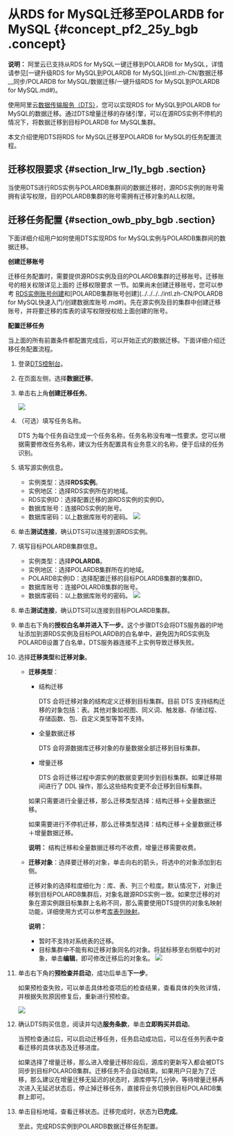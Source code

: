 # 从RDS for MySQL迁移至POLARDB for MySQL {#concept_pf2_25y_bgb .concept}

**说明：** 阿里云已支持从RDS for MySQL一键迁移到POLARDB for MySQL，详情请参见[一键升级RDS for MySQL到POLARDB for MySQL](intl.zh-CN/数据迁移__同步/POLARDB for MySQL/数据迁移/一键升级RDS for MySQL到POLARDB for MySQL.md#)。

使用阿里云[数据传输服务（DTS）](https://www.alibabacloud.com/help/zh/doc-detail/26592.htm)，您可以实现RDS for MySQL到POLARDB for MySQL的数据迁移。通过DTS增量迁移的存储引擎，可以在源RDS实例不停机的情况下，将数据迁移到目标POLARDB for MySQL集群。

本文介绍使用DTS将RDS for MySQL迁移至POLARDB for MySQL的任务配置流程。

## 迁移权限要求 {#section_lrw_l1y_bgb .section}

当使用DTS进行RDS实例与POLARDB集群间的数据迁移时，源RDS实例的账号需拥有读写权限，目的POLARDB集群的账号需拥有迁移对象的ALL权限。

## 迁移任务配置 {#section_owb_pby_bgb .section}

下面详细介绍用户如何使用DTS实现RDS for MySQL实例与POLARDB集群间的数据迁移。

**创建迁移账号** 

迁移任务配置时，需要提供源RDS实例及目的POLARDB集群的迁移账号。迁移账号的相关权限详见上面的 迁移权限要求 一节。如果尚未创建迁移账号，您可以参考 [RDS实例账号创建](https://www.alibabacloud.com/help/zh/doc-detail/26186.htm)和[POLARDB集群账号创建](../../../../intl.zh-CN/POLARDB for MySQL快速入门/创建数据库账号.md#)。先在源实例及目的集群中创建迁移账号，并将要迁移的库表的读写权限授权给上面创建的账号。

**配置迁移任务** 

当上面的所有前置条件都配置完成后，可以开始正式的数据迁移。下面详细介绍迁移任务配置流程。

1.  登录[DTS控制台](https://dts.console.aliyun.com/)。
2.  在页面左侧，选择**数据迁移**。
3.  单击右上角**创建迁移任务**。

    ![](http://static-aliyun-doc.oss-cn-hangzhou.aliyuncs.com/assets/img/79403/156636860936105_zh-CN.png)

4.  （可选）填写任务名称。

    DTS 为每个任务自动生成一个任务名称，任务名称没有唯一性要求。您可以根据需要修改任务名称，建议为任务配置具有业务意义的名称，便于后续的任务识别。

5.  填写源实例信息。

    -   实例类型：选择**RDS实例**。
    -   实例地区：选择RDS实例所在的地域。
    -   RDS实例ID：选择配置迁移的源RDS实例的实例ID。
    -   数据库账号：连接RDS实例的账号。
    -   数据库密码：以上数据库账号的密码。
    ![](http://static-aliyun-doc.oss-cn-hangzhou.aliyuncs.com/assets/img/79403/156636861034082_zh-CN.png)

6.  单击**测试连接**，确认DTS可以连接到源RDS实例。
7.  填写目标POLARDB集群信息。

    -   实例类型：选择**POLARDB**。
    -   实例地区：选择POLARDB集群所在的地域。
    -   POLARDB实例ID：选择配置迁移的目标POLARDB集群的集群ID。
    -   数据库账号：连接POLARDB集群的账号。
    -   数据库密码：以上数据库账号的密码。
    ![](http://static-aliyun-doc.oss-cn-hangzhou.aliyuncs.com/assets/img/79403/156636861034083_zh-CN.png)

8.  单击**测试连接**，确认DTS可以连接到目标POLARDB集群。
9.  单击右下角的**授权白名单并进入下一步**。这个步骤DTS会将DTS服务器的IP地址添加到源RDS实例及目标POLARDB的白名单中，避免因为RDS实例及POLARDB设置了白名单，DTS服务器连接不上实例导致迁移失败。
10. 选择**迁移类型**和**迁移对象**。

    -   **迁移类型**：

        -   结构迁移

            DTS 会将迁移对象的结构定义迁移到目标集群。目前 DTS 支持结构迁移的对象包括：表。其他对象如视图、同义词、触发器、存储过程、存储函数、包、自定义类型等暂不支持。

        -   全量数据迁移

            DTS 会将源数据库迁移对象的存量数据全部迁移到目标集群。

        -   增量迁移

            DTS 会将迁移过程中源实例的数据变更同步到目标集群。如果迁移期间进行了 DDL 操作，那么这些结构变更不会迁移到目标集群。

        如果只需要进行全量迁移，那么迁移类型选择：结构迁移＋全量数据迁移。

        如果需要进行不停机迁移，那么迁移类型选择：结构迁移＋全量数据迁移＋增量数据迁移。

        **说明：** 结构迁移和全量数据迁移均不收费，增量迁移需要收费。

    -   **迁移对象**：选择要迁移的对象，单击向右的箭头，将选中的对象添加到右侧。

        迁移对象的选择粒度细化为：库、表、列三个粒度。默认情况下，对象迁移到目标POLARDB集群后，对象名跟源RDS实例一致。如果您迁移的对象在源实例跟目标集群上名称不同，那么需要使用DTS提供的对象名映射功能，详细使用方式可以参考[库表列映射](https://www.alibabacloud.com/help/zh/doc-detail/26628.htm)。

        **说明：** 

        -   暂时不支持对系统表的迁移。
        -   目标集群中不能有和迁移对象同名的对象。将鼠标移至右侧框中的对象，单击**编辑**，即可修改迁移后的对象名。
    ![](http://static-aliyun-doc.oss-cn-hangzhou.aliyuncs.com/assets/img/79403/156636861034085_zh-CN.png)

11. 单击右下角的**预检查并启动**，成功后单击**下一步**。

    如果预检查失败，可以单击具体检查项后的检查结果，查看具体的失败详情，并根据失败原因修复后，重新进行预检查。

    ![](http://static-aliyun-doc.oss-cn-hangzhou.aliyuncs.com/assets/img/79403/156636861134084_zh-CN.png)

12. 确认DTS购买信息，阅读并勾选**服务条款**，单击**立即购买并启动**。

    当预检查通过后，可以启动迁移任务，任务启动成功后，可以在任务列表中查看迁移的具体状态及迁移进度。

    如果选择了增量迁移，那么进入增量迁移阶段后，源库的更新写入都会被DTS同步到目标POLARDB集群。迁移任务不会自动结束。如果用户只是为了迁移，那么建议在增量迁移无延迟的状态时，源库停写几分钟，等待增量迁移再次进入无延迟状态后，停止掉迁移任务，直接将业务切换到目标POLARDB集群上即可。

13. 单击目标地域，查看迁移状态。迁移完成时，状态为**已完成**。

    至此，完成RDS实例到POLARDB数据迁移任务配置。


